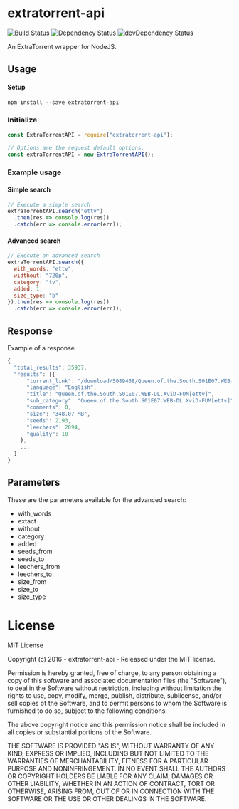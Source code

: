 # extratorrent-api

[![Build Status](https://travis-ci.org/ChrisAlderson/extratorrent-api.svg?branch=master)]()
[![Dependency Status](https://david-dm.org/ChrisAlderson/extratorrent-api.svg)](https://david-dm.org/ChrisAlderson/extratorrent-api)
[![devDependency Status](https://david-dm.org/ChrisAlderson/extratorrent-api/dev-status.svg)](https://david-dm.org/ChrisAlderson/extratorrent-api#info=devDependencies)

An ExtraTorrent wrapper for NodeJS.

## Usage

#### Setup
```
npm install --save extratorrent-api
```

### Initialize
```js
const ExtraTorrentAPI = require("extratorrent-api");

// Options are the request default options.
const extraTorrentAPI = new ExtraTorrentAPI();
```

### Example usage

#### Simple search
```js
// Execute a simple search
extraTorrentAPI.search("ettv")
  .then(res => console.log(res))
  .catch(err => console.error(err));

```

#### Advanced search
```js
// Execute an advanced search
extraTorrentAPI.search({
  with_words: "ettv",
  widthout: "720p",
  category: "tv",
  added: 1,
  size_type: "b"
}).then(res => console.log(res))
  .catch(err => console.error(err));
```

## Response

Example of a response
```js
{
  "total_results": 35937,
  "results": [{
      "torrent_link": "/download/5089468/Queen.of.the.South.S01E07.WEB-DL.XviD-FUM%5Bettv%5D.torrent",
      "language": "English",
      "title": "Queen.of.the.South.S01E07.WEB-DL.XviD-FUM[ettv]",
      "sub_category": "Queen.of.the.South.S01E07.WEB-DL.XviD-FUM[ettv]",
      "comments": 0,
      "size": "348.07 MB",
      "seeds": 2193,
      "leechers": 2094,
      "quality": 10
    },
    ...
  ]
}
```

## Parameters

These are the parameters available for the advanced search:

- with_words
- extact
- without
- category
- added
- seeds_from
- seeds_to
- leechers_from
- leechers_to
- size_from
- size_to
- size_type

# License

MIT License

Copyright (c) 2016 - extratorrent-api - Released under the MIT license.

Permission is hereby granted, free of charge, to any person obtaining a copy
of this software and associated documentation files (the "Software"), to deal
in the Software without restriction, including without limitation the rights
to use, copy, modify, merge, publish, distribute, sublicense, and/or sell
copies of the Software, and to permit persons to whom the Software is
furnished to do so, subject to the following conditions:

The above copyright notice and this permission notice shall be included in all
copies or substantial portions of the Software.

THE SOFTWARE IS PROVIDED "AS IS", WITHOUT WARRANTY OF ANY KIND, EXPRESS OR
IMPLIED, INCLUDING BUT NOT LIMITED TO THE WARRANTIES OF MERCHANTABILITY,
FITNESS FOR A PARTICULAR PURPOSE AND NONINFRINGEMENT. IN NO EVENT SHALL THE
AUTHORS OR COPYRIGHT HOLDERS BE LIABLE FOR ANY CLAIM, DAMAGES OR OTHER
LIABILITY, WHETHER IN AN ACTION OF CONTRACT, TORT OR OTHERWISE, ARISING FROM,
OUT OF OR IN CONNECTION WITH THE SOFTWARE OR THE USE OR OTHER DEALINGS IN THE
SOFTWARE.
